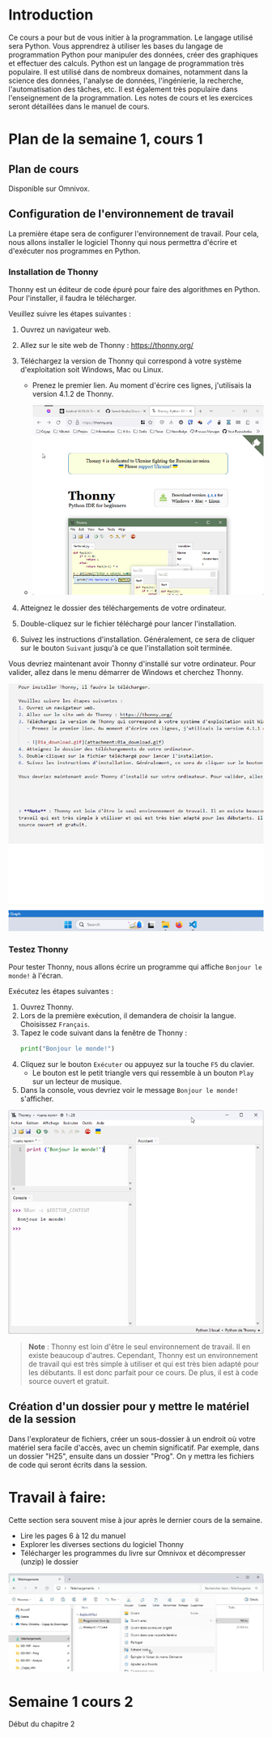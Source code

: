# Introduction

Ce cours a pour but de vous initier à la programmation. Le langage utilisé sera Python. Vous apprendrez à utiliser les bases du langage de programmation Python pour manipuler des données, créer des graphiques et effectuer des calculs. Python est un langage de programmation très populaire. Il est utilisé dans de nombreux domaines, notamment dans la science des données, l'analyse de données, l'ingénierie, la recherche, l'automatisation des tâches, etc. Il est également très populaire dans l'enseignement de la programmation.
Les notes de cours et les exercices seront détaillées dans le manuel de cours. 

# Plan de la semaine 1, cours 1

## Plan de cours

Disponible sur Omnivox.

## Configuration de l'environnement de travail

La première étape sera de configurer l'environnement de travail. Pour cela, nous allons installer le logiciel Thonny qui nous permettra d'écrire et d'exécuter nos programmes en Python.

### Installation de Thonny
Thonny est un éditeur de code épuré pour faire des algorithmes en Python. Pour l'installer, il faudra le télécharger.

Veuillez suivre les étapes suivantes :
1. Ouvrez un navigateur web.
2. Allez sur le site web de Thonny : https://thonny.org/
3. Téléchargez la version de Thonny qui correspond à votre système d'exploitation soit Windows, Mac ou Linux.
   - Prenez le premier lien. Au moment d'écrire ces lignes, j'utilisais la version 4.1.2 de Thonny.
  
   - <img src="img/01a_download.gif" alt="01a_download.gif">

4. Atteignez le dossier des téléchargements de votre ordinateur.
5. Double-cliquez sur le fichier téléchargé pour lancer l'installation.
6. Suivez les instructions d'installation. Généralement, ce sera de cliquer sur le bouton `Suivant` jusqu'à ce que l'installation soit terminée.

Vous devriez maintenant avoir Thonny d'installé sur votre ordinateur. Pour valider, allez dans le menu démarrer de Windows et cherchez Thonny.

![01b_search_app.gif](img/01b_search_app.gif)

### Testez Thonny
Pour tester Thonny, nous allons écrire un programme qui affiche `Bonjour le monde!` à l'écran.

Exécutez les étapes suivantes :
1. Ouvrez Thonny.
2. Lors de la première exécution, il demandera de choisir la langue. Choisissez `Français`.
3. Tapez le code suivant dans la fenêtre de Thonny :
   ```python
   print("Bonjour le monde!")
   ```
4. Cliquez sur le bouton `Exécuter` ou appuyez sur la touche `F5` du clavier.
   - Le bouton est le petit triangle vers qui ressemble à un bouton `Play` sur un lecteur de musique. 
5. Dans la console, vous devriez voir le message `Bonjour le monde!` s'afficher.
   
![01c_test_app-1.png](img/01c_test_app-1.png)


> **Note** : Thonny est loin d'être le seul environnement de travail. Il en existe beaucoup d'autres. Cependant, Thonny est un environnement de travail qui est très simple à utiliser et qui est très bien adapté pour les débutants. Il est donc parfait pour ce cours. De plus, il est à code source ouvert et gratuit. 


## Création d'un dossier pour y mettre le matériel de la session

Dans l'explorateur de fichiers, créer un sous-dossier à un endroit où votre matériel sera facile d'accès, avec un chemin significatif. Par exemple, dans un dossier "H25", ensuite dans un dossier "Prog". On y mettra les fichiers de code qui seront écrits dans la session.


# Travail à faire:

Cette section sera souvent mise à jour après le dernier cours de la semaine.

- Lire les pages 6 à 12 du manuel
- Explorer les diverses sections du logiciel Thonny
- Télécharger les programmes du livre sur Omnivox et décompresser (unzip) le dossier

![unzip](img/programme.png)


# Semaine 1 cours 2

Début du chapitre 2

